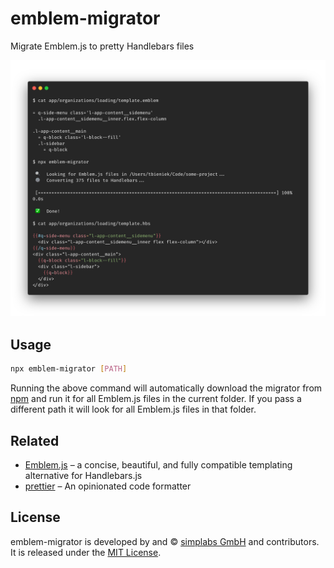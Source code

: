 emblem-migrator
==============================================================================

Migrate Emblem.js to pretty Handlebars files

![Screenshot of emblem-migrator](screenshot.png)

Usage
------------------------------------------------------------------------------

```bash
npx emblem-migrator [PATH]
```

Running the above command will automatically download the migrator from [npm](https://www.npmjs.com/)
and run it for all Emblem.js files in the current folder. If you pass a
different path it will look for all Emblem.js files in that folder.


Related
------------------------------------------------------------------------------

- [Emblem.js](http://emblemjs.com/) – a concise, beautiful, and fully
  compatible templating alternative for Handlebars.js
- [prettier](https://github.com/chaijs/chai-jquery) – An opinionated code
  formatter


License
------------------------------------------------------------------------------

emblem-migrator is developed by and &copy; [simplabs GmbH](http://simplabs.com) and
contributors. It is released under the [MIT License](https://github.com/simplabs/emblem-migrator/blob/master/LICENSE.md).
